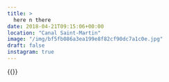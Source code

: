 ```yaml
---
title: >
  here n there
date: 2018-04-21T09:15:06+00:00
location: "Canal Saint-Martin"
image: "/img/bf5fb086a3ea199e8f82cf90dc7a1c0e.jpg"
draft: false
instagram: true
---
```


{{<photo src="/img/bf5fb086a3ea199e8f82cf90dc7a1c0e.jpg">}}
